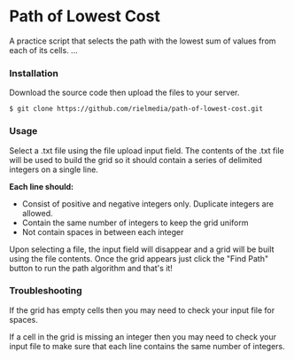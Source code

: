 # Path of Lowest Cost
A practice script that selects the path with the lowest sum of values from each of its cells.
...

### Installation
Download the source code then upload the files to your server.

``` 
$ git clone https://github.com/rielmedia/path-of-lowest-cost.git 
```

### Usage
Select a .txt file using the file upload input field.  The contents of the .txt file will be used to build the grid so it should contain a series of delimited integers on a single line.  

**Each line should:**
* Consist of positive and negative integers only. Duplicate integers are allowed.
* Contain the same number of integers to keep the grid uniform
* Not contain spaces in between each integer

Upon selecting a file, the input field will disappear and a grid will be built using the file contents.  Once the grid appears just click the "Find Path" button to run the path algorithm and that's it!

### Troubleshooting
If the grid has empty cells then you may need to check your input file for spaces.

If a cell in the grid is missing an integer then you may need to check your input file to make sure that each line contains the same number of integers.
